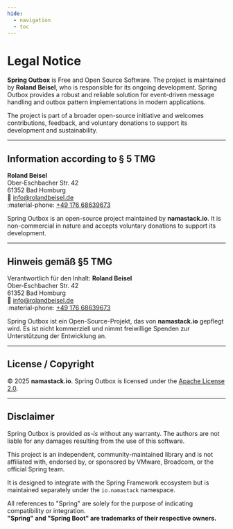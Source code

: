 ```yaml
---
hide:
  - navigation
  - toc
---
```


# Legal Notice

**Spring Outbox** is Free and Open Source Software. The project is maintained by **Roland Beisel**,
who is responsible for its ongoing development. Spring Outbox provides a robust and reliable
solution for event-driven message handling and outbox pattern implementations in modern
applications.

The project is part of a broader open-source initiative and welcomes contributions, feedback, and
voluntary donations to support its development and sustainability.

---

## Information according to § 5 TMG

**Roland Beisel**  
Ober-Eschbacher Str. 42  
61352 Bad Homburg  
:e-mail: [info@rolandbeisel.de](mailto:info@rolandbeisel.de)  
:material-phone: [+49 176 68639673](tel:+4917668639673)

Spring Outbox is an open-source project maintained by **namastack.io**. It is non-commercial in
nature and accepts voluntary donations to support its development.

---

## Hinweis gemäß §5 TMG

Verantwortlich für den Inhalt: **Roland Beisel**  
Ober-Eschbacher Str. 42  
61352 Bad Homburg  
:e-mail: [info@rolandbeisel.de](mailto:info@rolandbeisel.de)  
:material-phone: [+49 176 68639673](tel:+4917668639673)

Spring Outbox ist ein Open-Source-Projekt, das von **namastack.io** gepflegt wird. Es ist nicht
kommerziell und nimmt freiwillige Spenden zur Unterstützung der Entwicklung an.

---

## License / Copyright

© 2025 **namastack.io**. Spring Outbox is licensed under
the [Apache License 2.0](https://www.apache.org/licenses/LICENSE-2.0.html).

---

## Disclaimer

Spring Outbox is provided *as-is* without any warranty. The authors are not liable for any damages
resulting from the use of this software.

This project is an independent, community-maintained library and is not affiliated with, endorsed
by, or sponsored by VMware, Broadcom, or the official Spring team.

It is designed to integrate with the Spring Framework ecosystem but is maintained separately under
the `io.namastack` namespace.

All references to "Spring" are solely for the purpose of indicating compatibility or integration.  
**"Spring" and "Spring Boot" are trademarks of their respective owners.**
